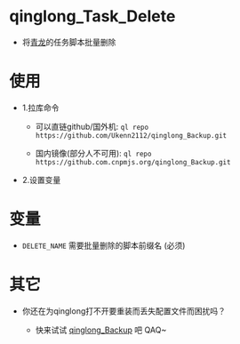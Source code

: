 # qinglong_Task_Delete

- 将[青龙](https://github.com/whyour/qinglong)的任务脚本批量删除

# 使用

- 1.拉库命令

  - 可以直链github/国外机:   `ql repo https://github.com/Ukenn2112/qinglong_Backup.git`
  
  - 国内镜像(部分人不可用):  `ql repo https://github.com.cnpmjs.org/qinglong_Backup.git`

- 2.设置变量

# 变量

  - `DELETE_NAME` 需要批量删除的脚本前缀名 (必须)

# 其它

  - 你还在为qinglong打不开要重装而丢失配置文件而困扰吗？

     - 快来试试 [qinglong_Backup](https://github.com/Ukenn2112/qinglong_Backup) 吧 QAQ~
